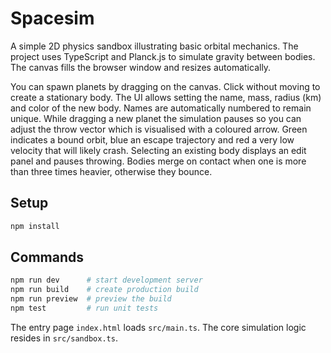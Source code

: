 # Spacesim

A simple 2D physics sandbox illustrating basic orbital mechanics. The project uses TypeScript and Planck.js to simulate gravity between bodies. The canvas fills the browser window and resizes automatically.

You can spawn planets by dragging on the canvas. Click without moving to create a stationary body. The UI allows setting the name, mass, radius (km) and color of the new body. Names are automatically numbered to remain unique. While dragging a new planet the simulation pauses so you can adjust the throw vector which is visualised with a coloured arrow. Green indicates a bound orbit, blue an escape trajectory and red a very low velocity that will likely crash. Selecting an existing body displays an edit panel and pauses throwing. Bodies merge on contact when one is more than three times heavier, otherwise they bounce.

## Setup
```bash
npm install
```

## Commands
```bash
npm run dev      # start development server
npm run build    # create production build
npm run preview  # preview the build
npm test         # run unit tests
```

The entry page `index.html` loads `src/main.ts`. The core simulation logic resides in `src/sandbox.ts`.

